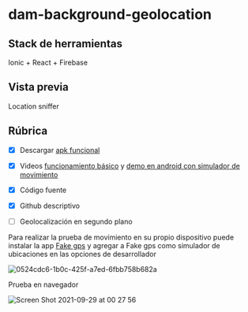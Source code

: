 # dam-background-geolocation

## Stack de herramientas

Ionic + React + Firebase

## Vista previa

Location sniffer

## Rúbrica

- [x] Descargar [apk funcional](https://drive.google.com/file/d/1Xzk6GTEOmEhxkNexSO4GCguEjuAWodC8/view?usp=sharing)

- [x] Videos [funcionamiento básico](https://youtu.be/LwpjM5aomQ0) y [demo en android con simulador de movimiento](https://youtu.be/WELvom5P7XU)

- [x] Código fuente 
- [x] Github descriptivo 
- [ ] Geolocalización en segundo plano


Para realizar la prueba de movimiento en su propio dispositivo puede instalar la app [Fake gps](https://play.google.com/store/apps/details?id=com.lexa.fakegps&hl=es_EC&gl=US) y agregar a Fake gps como simulador de ubicaciones en las opciones de desarrollador


![0524cdc6-1b0c-425f-a7ed-6fbb758b682a](https://user-images.githubusercontent.com/52419137/135215954-990078ea-ac13-4939-ae90-2a23484ae746.jpg)

Prueba en navegador

![Screen Shot 2021-09-29 at 00 27 56](https://user-images.githubusercontent.com/52419137/135214794-65b12610-30d1-4212-aaa7-05eaac8596b0.png)
